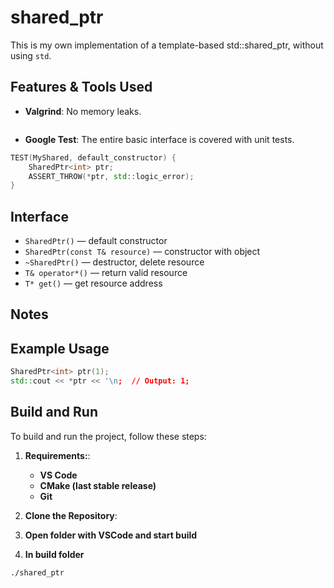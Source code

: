 # shared_ptr

This is my own implementation of a template-based std::shared_ptr, without using `std`.  

## Features & Tools Used

- **Valgrind**: No memory leaks.
```bash
```

- **Google Test**: The entire basic interface is covered with unit tests.
```cpp
TEST(MyShared, default_constructor) {
    SharedPtr<int> ptr;
    ASSERT_THROW(*ptr, std::logic_error);
}
```

## Interface

- `SharedPtr()` — default constructor  
- `SharedPtr(const T& resource)` — constructor with object  
- `~SharedPtr()` — destructor, delete resource
- `T& operator*()` — return valid resource
- `T* get()` — get resource address

## Notes

## Example Usage

```cpp
SharedPtr<int> ptr(1);
std::cout << *ptr << '\n;  // Output: 1;
```
## Build and Run

To build and run the project, follow these steps:

1. **Requirements:**:  
   - **VS Code**  
   - **CMake (last stable release)**  
   - **Git**

2. **Clone the Repository**:

3. **Open folder with VSCode and start build**

4. **In build folder**
```bash
./shared_ptr
```
